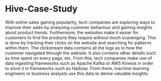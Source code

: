 # Hive-Case-Study
With online sales gaining popularity, tech companies are exploring
ways to improve their sales by analysing customer behaviour and gaining insights about
product trends. Furthermore, the websites make it easier for customers to find the products
they require without much scavenging. This is done by tracking their clicks on the website and
searching for patterns within them. The clickstream data contains all the logs as to how the
customer navigated through the website. It also contains other details such as time spent on
every page, etc. From this, tech companies make use of data ingesting frameworks such as
Apache Kafka or AWS Kinesis in order to store it in frameworks such as Hadoop. From there,
machine learning engineers or business analysts use this data to derive valuable insights. 
